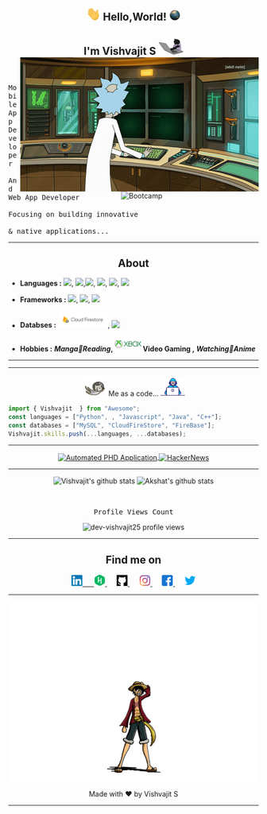 <h2 align="center">
  <img alt="Hello" src="https://raw.githubusercontent.com/dev-akshat/archive/main/images/gifs/others/Hi.gif" width="29px"> 
  Hello,World!
  <img alt="World !" src="https://raw.githubusercontent.com/dev-akshat/archive/main/images/gifs/others/earth.gif" width="24px"/>
</h2>

<h2 align="center">
    I'm
    <img align="right" alt="GIF" src="https://github.com/darshan-jain/darshan-jain/blob/master/rick.gif" />
    Vishvajit S
    <img alt="dev_cat" src="https://raw.githubusercontent.com/dev-akshat/archive/main/images/gifs/others/dev_cat.gif" width="50"> 
</h2>

<img width="55%" align="right" alt="Bootcamp" src="https://tenor.com/1hRO.gif"/>

<p align="left">
  <samp>
    <br><br>
    Mobile App Developer
    <br><br>
    And Web App Developer
    <br><br>
    Focusing on building innovative
    <br><br> 
    & native applications...
  </samp>
</p>

<hr/>

<h2 align="center">About</h2>

- **Languages :** <img src="https://img.shields.io/badge/python%20-%2314354C.svg?&style=for-the-badge&logo=python&logoColor=white"/>, <img src="https://img.shields.io/badge/python%20-%23323330.svg?&style=for-the-badge&logo=python&logoColor=%23F7DF1E"/>,<img src="https://img.shields.io/badge/javascript%20-%23323330.svg?&style=for-the-badge&logo=javascript&logoColor=%23F7DF1E"/>, <img src="https://img.shields.io/badge/html-%230175C2.svg?&style=for-the-badge&logo=dart&logoColor=white"/>, <img src="https://img.shields.io/badge/java-%23ED8B00.svg?&style=for-the-badge&logo=java&logoColor=white"/>, <img src="https://img.shields.io/badge/c++%20-%2300599C.svg?&style=for-the-badge&logo=c%2B%2B&ogoColor=white"/>

- **Frameworks :**  <img src="https://img.shields.io/badge/django%20-%23092E20.svg?&style=for-the-badge&logo=django&logoColor=white"/>, <img src="https://img.shields.io/badge/angular%20-%23DD0031.svg?&style=for-the-badge&logo=angular&logoColor=white"/>, <img src="https://img.shields.io/badge/react%20-%2320232a.svg?&style=for-the-badge&logo=react&logoColor=%2361DAFB"/>

- **Databses :** <img src="https://raw.githubusercontent.com/dev-akshat/archive/main/images/svgs/database/cloud_firestore.svg" width=100/>,  <img src="https://firebase.google.com/images/brand-guidelines/logo-built_white.png" width=80/>

- **Hobbies :** **_Manga📜Reading_,<img src="https://raw.githubusercontent.com/dev-akshat/archive/main/images/svgs/mini/xbox.svg" width=60/>Video Gaming** **_, Watching👀Anime_**

<hr/>

<!-- <p align="left" >
<img  align="left" alt="ArrowDownward" color="white" width="10%" src="https://raw.githubusercontent.com/dev-akshat/archive/main/images/svgs/symbols/arrow_downward.svg"/><h3 align="left">FAVOURITE LANGUAGES</h3>
  <img align="right" alt="C++" width="10%" src="https://img.shields.io/badge/c++%20-%2300599C.svg?&style=for-the-badge&logo=c%2B%2B&ogoColor=white"/>
<!--  <img width="10%" alt="NestJS" align="right" src="https://raw.githubusercontent.com/dev-akshat/archive/main/images/svgs/frameworks/nestjs.svg"/> 
  <img width="10%" alt="Flutter" align="right" src="https://raw.githubusercontent.com/dev-akshat/archive/main/images/svgs/frameworks/flutterio.svg"/>
  <br />
  <br />
  <img width="10%" alt="Django" align="right" src="https://raw.githubusercontent.com/dev-akshat/archive/main/images/svgs/frameworks/djangoproject.svg"/>
</p>
<br/>
<br/>
<p  align="right" >
  <img  align="right" alt="ArrowUpward" width="10%" src="https://raw.githubusercontent.com/dev-akshat/archive/main/images/svgs/symbols/arrow_upward.svg"/>
  <br/>
  <br/>
  <h3 align="right">FAVOURITE FRAMEWORKS</h3>
  <img  align="left" alt="TypeScript" width="10%" src="https://raw.githubusercontent.com/dev-akshat/archive/main/images/svgs/languages/typescriptlang.svg"/>
  <img  align="left" alt="JavaScript" width="10%" src="https://raw.githubusercontent.com/dev-akshat/archive/main/images/svgs/languages/javascript.svg"/>
  <img align="left" alt="Dart" width="10%" src="https://raw.githubusercontent.com/dev-akshat/archive/main/images/svgs/languages/dartlang.svg"/>
  <br />
  <br />
  <img  align="left" alt="Python" width="10%" src="https://raw.githubusercontent.com/dev-akshat/archive/main/images/svgs/languages/python.svg"/>
  <br />
  <br />
</p> -->

<hr/>

<p align="center">
  <img src="https://raw.githubusercontent.com/dev-akshat/archive/main/images/gifs/others/astro_cat.webp" width="50">
  Me as a code... 
  <img src="https://raw.githubusercontent.com/dev-akshat/archive/main/images/gifs/others/dev_boy.gif" width="50">
</p>

```javascript
import { Vishvajit  } from "Awesome";
const languages = ["Python", , "Javascript", "Java", "C++"];
const databases = ["MySQL", "CloudFireStore", "FireBase"];
Vishvajit.skills.push(...languages, ...databases);
```

<hr/>

<p align="center">
  <a href="https://github.com/vishvajit25/Automated-PhD-Admission-Application">
    <img align="center" alt="Automated PHD Application" src="https://github-readme-stats.vercel.app/api/pin/?username=vishvajit25&repo=Automated-PhD-Admission-Application" />
  </a>
  <a href="https://github.com/vishvajit25/Crop-Prediction-Application">
    <img align="center" alt="HackerNews" src="https://github-readme-stats.vercel.app/api/pin/?username=vishvajit25&repo=Crop-Prediction-Application" />
  </a>
</p>

<hr/>

<p align="center">
  <img align="center" alt="Vishvajit's github stats" src="https://github-readme-stats.anuraghazra1.vercel.app/api?username=vishvajit25&show_icons=true&include_all_commits=true&bg_color=30,434343,000000&title_color=fe428e&text_color=f1f1eb"  />
  <img align="center" alt="Akshat's github stats" src="https://github-readme-stats.anuraghazra1.vercel.app/api/top-langs/?username=vishvajit25&layout=compact&langs_count=10&hide=html,css&bg_color=30,000000,434343&title_color=fe428e&text_color=f1f1eb" />
</p>

<br/>

<p align="center"> 
  <samp>
    Profile Views Count
  </samp>
</p>

<p align="center"> 
  <img src="https://profile-counter.glitch.me/dev-akshat/count.svg" alt="dev-vishvajit25 profile views" /> 
</p>

<hr/>

<h2 align="center">Find me on</h2>

<p align="center">

  <a href="https://www.linkedin.com/in/vishvajit-s/">
    <img  alt="Linkedin" width="22px" src="https://raw.githubusercontent.com/dev-akshat/archive/main/images/svgs/social_media/linkedin.svg"/>
  &nbsp&nbsp&nbsp&nbsp
  <a href="https://www.hackerrank.com/Vishvajit_S">
    <img  alt="HackerRank" width="22px" src="https://raw.githubusercontent.com/dev-akshat/archive/main/images/svgs/social_media/hacker_rank.svg"/>
  </a>
  &nbsp&nbsp&nbsp&nbsp
  <a href="https://github.com/vishvajit25">
    <img alt="GitHub" width="22px" src="https://raw.githubusercontent.com/dev-akshat/archive/main/images/svgs/social_media/github.svg"/>
  </a>
  &nbsp&nbsp&nbsp&nbsp
  <a href="https://www.instagram.com/vishvajit_.s">
    <img  alt="Instagram" width="22px" src="https://raw.githubusercontent.com/dev-akshat/archive/main/images/svgs/social_media/instagram.svg"/>
  </a>
  &nbsp&nbsp&nbsp&nbsp
  <a href="https://www.facebook.com/vishvajit25">
    <img alt="Facebook" width="22px" src="https://raw.githubusercontent.com/dev-akshat/archive/main/images/svgs/social_media/facebook.svg"/>
  </a>
  &nbsp&nbsp&nbsp&nbsp
  <a href="https://twitter.com/Vishvajit25">
    <img alt="Twitter" width="22px" src="https://raw.githubusercontent.com/dev-akshat/archive/main/images/svgs/social_media/twitter.svg"/>
  </a>

</p>

<hr/>

<p align="center">
  <img align="center" alt="OnePiece_Luffy" src="https://raw.githubusercontent.com/dev-akshat/archive/main/images/gifs/anime/luffy.gif"/>
</p>

<p align="center">
  Made with ❤️ by Vishvajit S
</p>

-----
